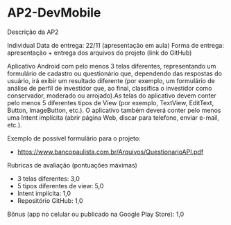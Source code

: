 # AP2-DevMobile

Descrição da AP2

Individual
Data de entrega: 22/11 (apresentação em aula)
Forma de entrega: apresentação + entrega dos arquivos do projeto (link do GitHub)

Aplicativo Android com pelo menos 3 telas diferentes, representando um formulário de cadastro ou questionário que, dependendo das respostas do usuário, irá exibir um resultado diferente (por exemplo, um formulário de análise de perfil de investidor que, ao final, classifica o investidor como conservador, moderado ou arrojado).As telas do aplicativo devem conter pelo menos 5 diferentes tipos de View (por exemplo, TextView, EditText, Button, ImageButton, etc.).
O aplicativo também deverá conter pelo menos uma Intent implícita (abrir página Web, discar para telefone, enviar e-mail, etc.).

Exemplo de possível formulário para o projeto:

- https://www.bancopaulista.com.br/Arquivos/QuestionarioAPI.pdf


Rubricas de avaliação (pontuações máximas)

- 3 telas diferentes: 3,0
- 5 tipos diferentes de view: 5,0
- Intent implícita: 1,0
- Repositório GitHub: 1,0

Bônus (app no celular ou publicado na Google Play Store): 1,0
